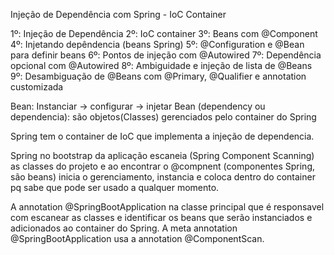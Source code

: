 Injeção de Dependência com Spring - IoC Container

1º: Injeção de Dependência
2º: IoC container
3º: Beans com @Component
4º: Injetando depêndencia (beans Spring)
5º: @Configuration e @Bean para definir beans
6º: Pontos de injeção com @Autowired
7º: Dependência opcional com @Autowired
8º: Ambiguidade e injeção de lista de @Beans
9º: Desambiguação de @Beans com @Primary, @Qualifier e annotation customizada


Bean: Instanciar -> configurar -> injetar
Bean (dependency ou dependencia): são objetos(Classes) gerenciados pelo container do Spring

Spring tem o container de IoC que implementa a injeção de dependencia.

Spring no bootstrap da aplicação escaneia (Spring Component Scanning) as classes do projeto e ao encontrar o @compnent (componentes Spring, são beans) inicia o gerenciamento, 
instancia e coloca dentro do container pq sabe que pode ser usado a qualquer momento.

A annotation @SpringBootApplication na classe principal que é responsavel com escanear as classes e identificar os beans que serão instanciados e adicionados ao container do Spring. 
A meta annotation @SpringBootApplication usa a annotation @ComponentScan.
